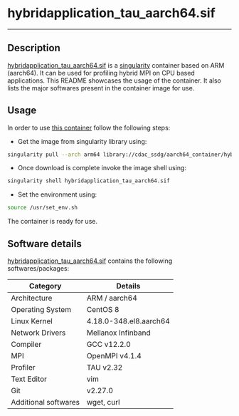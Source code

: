 #  hybridapplication_tau_aarch64.sif
---

## Description

[hybridapplication_tau_aarch64.sif](https://ssdg.cdacb.in:5000/) is a [singularity](https://en.wikipedia.org/wiki/Singularity_(software)) container based on ARM (aarch64). It can be used for profiling hybrid MPI on CPU based applications. This README showcases the usage of the container. It also lists the major softwares present in the container image for use.

## Usage

In order to use [this container](https://ssdg.cdacb.in:5000/) follow the following steps:

+ Get the image from singularity library using:
```bash
singularity pull --arch arm64 library://cdac_ssdg/aarch64_container/hybridapplication_tau_aarch64:v1
```

+ Once download is complete invoke the image shell using:
```bash
singularity shell hybridapplication_tau_aarch64.sif
 ```

+ Set the environment using:
```bash
source /usr/set_env.sh
```

The container is ready for use.


## Software details

[hybridapplication_tau_aarch64.sif](https://ssdg.cdacb.in:5000/) contains the following softwares/packages:

| Category | Details |
| --- | --- |
| Architecture | ARM / aarch64 |
| Operating System | CentOS 8 |
| Linux Kernel | 4.18.0-348.el8.aarch64 |
| Network Drivers | Mellanox Infinband |
| Compiler | GCC v12.2.0 |
| MPI | OpenMPI v4.1.4 |
| Profiler | TAU v2.32 |
| Text Editor | vim |
| Git | v2.27.0 |
| Additional softwares| wget, curl |



